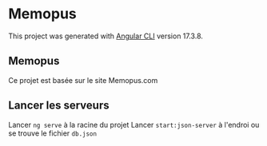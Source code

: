 # Memopus

This project was generated with [Angular CLI](https://github.com/angular/angular-cli) version 17.3.8.

## Memopus
Ce projet est basée sur le site Memopus.com

## Lancer les serveurs

Lancer `ng serve` à la racine du projet
Lancer `start:json-server` à l'endroi ou se trouve le fichier `db.json`
